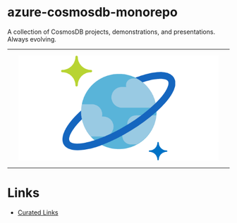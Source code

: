 # azure-cosmosdb-monorepo

A collection of CosmosDB projects, demonstrations, and presentations.  &nbsp;&nbsp; Always evolving.

---

<p align="center">
    <img src="presentations/img/cosmos-db.png" width="90%">
</p>

---

# Links

- [Curated Links](docs/curated_links.md)
